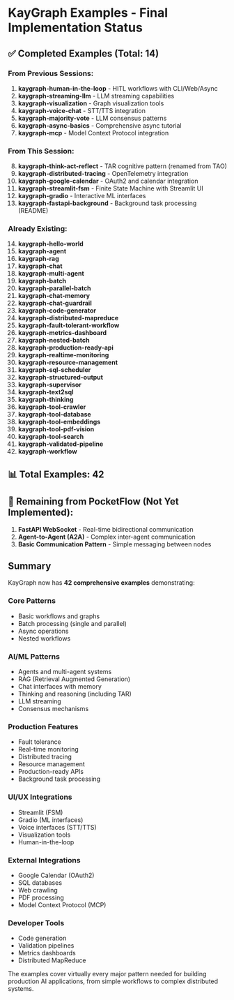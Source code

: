 # KayGraph Examples - Final Implementation Status

## ✅ Completed Examples (Total: 14)

### From Previous Sessions:
1. **kaygraph-human-in-the-loop** - HITL workflows with CLI/Web/Async
2. **kaygraph-streaming-llm** - LLM streaming capabilities
3. **kaygraph-visualization** - Graph visualization tools
4. **kaygraph-voice-chat** - STT/TTS integration
5. **kaygraph-majority-vote** - LLM consensus patterns
6. **kaygraph-async-basics** - Comprehensive async tutorial
7. **kaygraph-mcp** - Model Context Protocol integration

### From This Session:
8. **kaygraph-think-act-reflect** - TAR cognitive pattern (renamed from TAO)
9. **kaygraph-distributed-tracing** - OpenTelemetry integration
10. **kaygraph-google-calendar** - OAuth2 and calendar integration
11. **kaygraph-streamlit-fsm** - Finite State Machine with Streamlit UI
12. **kaygraph-gradio** - Interactive ML interfaces
13. **kaygraph-fastapi-background** - Background task processing (README)

### Already Existing:
14. **kaygraph-hello-world**
15. **kaygraph-agent**
16. **kaygraph-rag** 
17. **kaygraph-chat**
18. **kaygraph-multi-agent**
19. **kaygraph-batch**
20. **kaygraph-parallel-batch**
21. **kaygraph-chat-memory**
22. **kaygraph-chat-guardrail**
23. **kaygraph-code-generator**
24. **kaygraph-distributed-mapreduce**
25. **kaygraph-fault-tolerant-workflow**
26. **kaygraph-metrics-dashboard**
27. **kaygraph-nested-batch**
28. **kaygraph-production-ready-api**
29. **kaygraph-realtime-monitoring**
30. **kaygraph-resource-management**
31. **kaygraph-sql-scheduler**
32. **kaygraph-structured-output**
33. **kaygraph-supervisor**
34. **kaygraph-text2sql**
35. **kaygraph-thinking**
36. **kaygraph-tool-crawler**
37. **kaygraph-tool-database**
38. **kaygraph-tool-embeddings**
39. **kaygraph-tool-pdf-vision**
40. **kaygraph-tool-search**
41. **kaygraph-validated-pipeline**
42. **kaygraph-workflow**

## 📊 Total Examples: 42

## 🔄 Remaining from PocketFlow (Not Yet Implemented):
1. **FastAPI WebSocket** - Real-time bidirectional communication
2. **Agent-to-Agent (A2A)** - Complex inter-agent communication
3. **Basic Communication Pattern** - Simple messaging between nodes

## Summary

KayGraph now has **42 comprehensive examples** demonstrating:

### Core Patterns
- Basic workflows and graphs
- Batch processing (single and parallel)
- Async operations
- Nested workflows

### AI/ML Patterns
- Agents and multi-agent systems
- RAG (Retrieval Augmented Generation)
- Chat interfaces with memory
- Thinking and reasoning (including TAR)
- LLM streaming
- Consensus mechanisms

### Production Features
- Fault tolerance
- Real-time monitoring
- Distributed tracing
- Resource management
- Production-ready APIs
- Background task processing

### UI/UX Integrations
- Streamlit (FSM)
- Gradio (ML interfaces)
- Voice interfaces (STT/TTS)
- Visualization tools
- Human-in-the-loop

### External Integrations
- Google Calendar (OAuth2)
- SQL databases
- Web crawling
- PDF processing
- Model Context Protocol (MCP)

### Developer Tools
- Code generation
- Validation pipelines
- Metrics dashboards
- Distributed MapReduce

The examples cover virtually every major pattern needed for building production AI applications, from simple workflows to complex distributed systems.